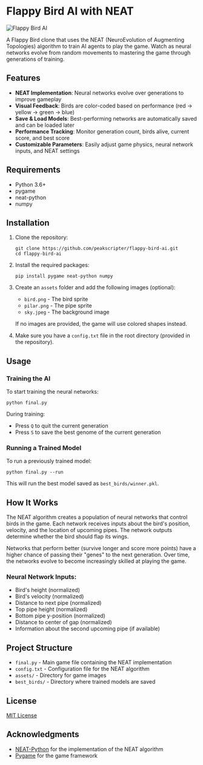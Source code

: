 # Flappy Bird AI with NEAT

![Flappy Bird AI](https://github.com/user-attachments/assets/af8ef837-514c-4155-9968-8a0f4b725297)

A Flappy Bird clone that uses the NEAT (NeuroEvolution of Augmenting Topologies) algorithm to train AI agents to play the game. Watch as neural networks evolve from random movements to mastering the game through generations of training.

## Features

- **NEAT Implementation**: Neural networks evolve over generations to improve gameplay
- **Visual Feedback**: Birds are color-coded based on performance (red → yellow → green → blue)
- **Save & Load Models**: Best-performing networks are automatically saved and can be loaded later
- **Performance Tracking**: Monitor generation count, birds alive, current score, and best score
- **Customizable Parameters**: Easily adjust game physics, neural network inputs, and NEAT settings

## Requirements

- Python 3.6+
- pygame
- neat-python
- numpy

## Installation

1. Clone the repository:
   ```
   git clone https://github.com/peakscripter/flappy-bird-ai.git
   cd flappy-bird-ai
   ```

2. Install the required packages:
   ```
   pip install pygame neat-python numpy
   ```

3. Create an `assets` folder and add the following images (optional):
   - `bird.png` - The bird sprite
   - `pilar.png` - The pipe sprite
   - `sky.jpeg` - The background image

   If no images are provided, the game will use colored shapes instead.

4. Make sure you have a `config.txt` file in the root directory (provided in the repository).

## Usage

### Training the AI

To start training the neural networks:
```
python final.py
```

During training:
- Press `Q` to quit the current generation
- Press `S` to save the best genome of the current generation

### Running a Trained Model

To run a previously trained model:
```
python final.py --run
```

This will run the best model saved as `best_birds/winner.pkl`.


## How It Works

The NEAT algorithm creates a population of neural networks that control birds in the game. Each network receives inputs about the bird's position, velocity, and the location of upcoming pipes. The network outputs determine whether the bird should flap its wings.

Networks that perform better (survive longer and score more points) have a higher chance of passing their "genes" to the next generation. Over time, the networks evolve to become increasingly skilled at playing the game.

### Neural Network Inputs:
- Bird's height (normalized)
- Bird's velocity (normalized)
- Distance to next pipe (normalized)
- Top pipe height (normalized)
- Bottom pipe y-position (normalized)
- Distance to center of gap (normalized)
- Information about the second upcoming pipe (if available)

## Project Structure

- `final.py` - Main game file containing the NEAT implementation
- `config.txt` - Configuration file for the NEAT algorithm
- `assets/` - Directory for game images
- `best_birds/` - Directory where trained models are saved

## License

[MIT License](LICENSE)

## Acknowledgments

- [NEAT-Python](https://neat-python.readthedocs.io/) for the implementation of the NEAT algorithm
- [Pygame](https://www.pygame.org/) for the game framework
